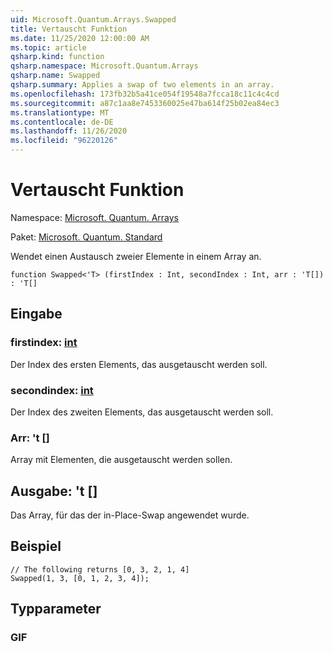 ```yaml
---
uid: Microsoft.Quantum.Arrays.Swapped
title: Vertauscht Funktion
ms.date: 11/25/2020 12:00:00 AM
ms.topic: article
qsharp.kind: function
qsharp.namespace: Microsoft.Quantum.Arrays
qsharp.name: Swapped
qsharp.summary: Applies a swap of two elements in an array.
ms.openlocfilehash: 173fb32b5a41ce054f19548a7fcca18c11c4c4cd
ms.sourcegitcommit: a87c1aa8e7453360025e47ba614f25b02ea84ec3
ms.translationtype: MT
ms.contentlocale: de-DE
ms.lasthandoff: 11/26/2020
ms.locfileid: "96220126"
---
```

# <a name="swapped-function"></a>Vertauscht Funktion

Namespace: [Microsoft. Quantum. Arrays](xref:Microsoft.Quantum.Arrays)

Paket: [Microsoft. Quantum. Standard](https://nuget.org/packages/Microsoft.Quantum.Standard)


Wendet einen Austausch zweier Elemente in einem Array an.

```qsharp
function Swapped<'T> (firstIndex : Int, secondIndex : Int, arr : 'T[]) : 'T[]
```


## <a name="input"></a>Eingabe

### <a name="firstindex--int"></a>firstindex: [int](xref:microsoft.quantum.lang-ref.int)

Der Index des ersten Elements, das ausgetauscht werden soll.


### <a name="secondindex--int"></a>secondindex: [int](xref:microsoft.quantum.lang-ref.int)

Der Index des zweiten Elements, das ausgetauscht werden soll.


### <a name="arr--t"></a>Arr: 't []

Array mit Elementen, die ausgetauscht werden sollen.



## <a name="output--t"></a>Ausgabe: 't []

Das Array, für das der in-Place-Swap angewendet wurde.

## <a name="example"></a>Beispiel

```qsharp
// The following returns [0, 3, 2, 1, 4]
Swapped(1, 3, [0, 1, 2, 3, 4]);
```

## <a name="type-parameters"></a>Typparameter

### <a name="t"></a>GIF

